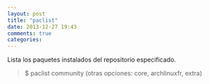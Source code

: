 ```yaml
---
layout: post
title: "paclist"
date: 2013-12-27 19:43
comments: true
categories: 
---
```

Lista los paquetes instalados del repositorio especificado.

>$ paclist community (otras opciones: core, archlinuxfr, extra)

